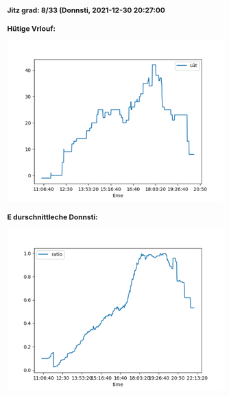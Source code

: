 ### Jitz grad: 8/33 (Donnsti, 2021-12-30 20:27:00

### Hütige Vrlouf:
![Graph](Today.png)

### E durschnittleche Donnsti:
![Graph](Donnsti.png)